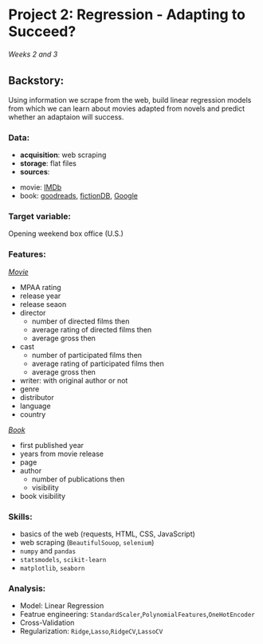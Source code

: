 # Project 2: Regression - Adapting to Succeed?
###### Weeks 2 and 3

## Backstory:

Using information we scrape from the web, build linear regression models from which we can learn about movies adapted from novels and predict whether an adaptaion will success.

### Data:

 * **acquisition**: web scraping
 * **storage**: flat files
 * **sources**:
  - movie: [IMDb](https://www.imdb.com/)
  - book: [goodreads](https://www.goodreads.com/), [fictionDB](https://www.fictiondb.com/), [Google](https://www.google.com/)


### Target variable:
Opening weekend box office (U.S.)
### Features:
<ins>*Movie*</ins>
  - MPAA rating
  - release year
  - release seaon
  - director
    - number of directed films then
    - average rating of directed films then
    - average gross then
  - cast
    - number of participated films then
    - average rating of participated films then
    - average gross then
  - writer: with original author or not
  - genre
  - distributor
  - language
  - country
  
<ins>*Book*<ins/>
  - first published year
  - years from movie release
  - page
  - author
    - number of publications then
    - visibility
  - book visibility
 
  
 

  

### Skills:

 * basics of the web (requests, HTML, CSS, JavaScript)
 * web scraping (`BeautifulSouop`, `selenium`)
 * `numpy` and `pandas`
 * `statsmodels`, `scikit-learn`
 * `matplotlib`, `seaborn`


### Analysis:

 * Model: Linear Regression
 * Featrue engineering: `StandardScaler`,`PolynomialFeatures`,`OneHotEncoder`
 * Cross-Validation
 * Regularization: `Ridge`,`Lasso`,`RidgeCV`,`LassoCV`
 


